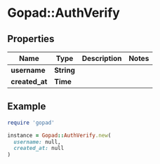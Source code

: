 # Gopad::AuthVerify

## Properties

| Name | Type | Description | Notes |
| ---- | ---- | ----------- | ----- |
| **username** | **String** |  |  |
| **created_at** | **Time** |  |  |

## Example

```ruby
require 'gopad'

instance = Gopad::AuthVerify.new(
  username: null,
  created_at: null
)
```

